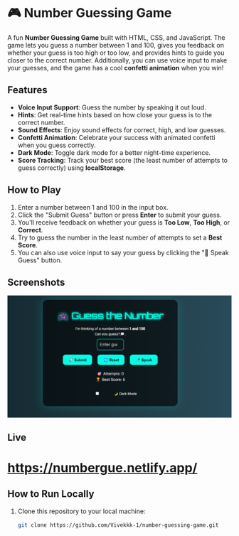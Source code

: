 # 🎮 Number Guessing Game

A fun **Number Guessing Game** built with HTML, CSS, and JavaScript. The game lets you guess a number between 1 and 100, gives you feedback on whether your guess is too high or too low, and provides hints to guide you closer to the correct number. Additionally, you can use voice input to make your guesses, and the game has a cool **confetti animation** when you win!

## Features
- **Voice Input Support**: Guess the number by speaking it out loud.
- **Hints**: Get real-time hints based on how close your guess is to the correct number.
- **Sound Effects**: Enjoy sound effects for correct, high, and low guesses.
- **Confetti Animation**: Celebrate your success with animated confetti when you guess correctly.
- **Dark Mode**: Toggle dark mode for a better night-time experience.
- **Score Tracking**: Track your best score (the least number of attempts to guess correctly) using **localStorage**.

## How to Play
1. Enter a number between 1 and 100 in the input box.
2. Click the "Submit Guess" button or press **Enter** to submit your guess.
3. You'll receive feedback on whether your guess is **Too Low**, **Too High**, or **Correct**.
4. Try to guess the number in the least number of attempts to set a **Best Score**.
5. You can also use voice input to say your guess by clicking the "🎤 Speak Guess" button.

## Screenshots

![Game Screenshot](game1.png)

## Live
# https://numbergue.netlify.app/

## How to Run Locally
1. Clone this repository to your local machine:

   ```bash
   git clone https://github.com/Vivekkk-1/number-guessing-game.git
